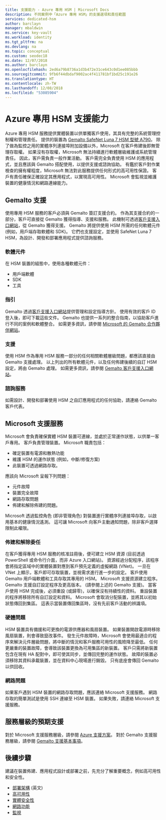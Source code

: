 ```yaml
---
title: 支援能力 - Azure 專用 HSM | Microsoft Docs
description: 不同案例中「Azure 專用 HSM」的支援選項和責任範圍
services: dedicated-hsm
author: barclayn
manager: mbaldwin
ms.service: key-vault
ms.workload: identity
ms.tgt_pltfrm: na
ms.devlang: na
ms.topic: conceptual
ms.custom: seodec18
ms.date: 12/07/2018
ms.author: barclayn
ms.openlocfilehash: 2ed6a79b8736a1d3b472e31ce643c0d1ee085bbb
ms.sourcegitcommit: 9fb6f44dbdaf9002ac4f411781bf1bd25c191e26
ms.translationtype: HT
ms.contentlocale: zh-TW
ms.lasthandoff: 12/08/2018
ms.locfileid: "53085904"
---
```

# <a name="azure-dedicated-hsm-supportability"></a>Azure 專用 HSM 支援能力

Azure 專用 HSM 服務提供實體裝置以供單獨客戶使用，其具有完整的系統管理控制權和管理責任。 提供的裝置為 [Gemalto SafeNet Luna 7 HSM 型號 A790](https://safenet.gemalto.com/data-encryption/hardware-security-modules-hsms/safenet-network-hsm/)。 除了做為監控之用的實體序列連接埠附加設備以外，Microsoft 在客戶佈建後即無管理存取權。  如果沒有存取權，Microsoft 無法持續進行軟體層級維護或系統管理責任。 因此，客戶需負責一般作業活動。
客戶需完全負責使用 HSM 的應用程式，並且應該與 Gemalto 搭配使用，以提供支援或諮詢協助。 有鑑於客戶對作業檢查的擁有權程度，Microsoft 無法對此服務提供任何形式的高可用性保證。 客戶有責任確保正確設定其應用程式，以實現高可用性。 Microsoft 會監視並維護裝置的健康情況和網路連線能力。

## <a name="gemalto-support"></a>Gemalto 支援

使用專用 HSM 服務的客戶必須與 Gemalto 簽訂支援合約。 作為其支援合約的一部分，客戶可直接從 Gemalto 獲得指導、支援和服務。 此機制可透過[客戶支援入口網站](https://supportportal.gemalto.com/csm/)，從 Gemalto 獲得支援。
Gemalto 將提供使用 HSM 所需的任何軟體元件 (例如，用戶端存取軟體和 SDK)。 它們也支援設定，並使用 SafeNet Luna 7 HSM，為設計、開發和部署應用程式提供諮詢服務。

### <a name="software-components"></a>軟體元件

在 HSM 裝置的組態中，使用各種軟體元件：

* 用戶端軟體
* SDK
* 工具

### <a name="guidance"></a>指引

Gemalto 透過[客戶支援入口網站](https://supportportal.gemalto.com/csm/)提供管理和設定指導方針。 使用有效的客戶 ID 登入後，即可下載這些文件。 Gemalto 也提供一系列的整合指南，以協助客戶進行不同的案例和軟體整合。 如需更多資訊，請參閱 [Microsoft 的 Gemalto 合作夥伴網站](https://safenet.gemalto.com/partners/microsoft/)。

### <a name="support"></a>支援

使用 HSM 作為專用 HSM 服務一部分的任何相關軟體層級問題，都應該直接由 Gemalto 支援處理。 以上列出的所有軟體元件，以及任何佈建後續的自訂 HSM 設定，將由 Gemalto 處理。 如需更多資訊，請參閱 [Gemalto 客戶支援入口網站](https://supportportal.gemalto.com/csm/)。

### <a name="consulting-services"></a>諮詢服務

如需設計、開發和部署使用 HSM 之自訂應用程式的任何協助，請連絡 Gemalto 客戶代表。

## <a name="microsoft-support"></a>Microsoft 支援服務

Microsoft 會負責確保實體 HSM 裝置可連線，並處於正常運作狀態，以供單一客戶專用。 客戶負責管理裝置。 Microsoft 職責包括：

* 確定裝置有電源和散熱功能
* 維護 HSM 的運作狀態 (例如，中斷/修復方案)
* 此裝置可透過網路存取。

應該向 Microsoft 呈報下列問題：

* 元件故障
* 裝置完全故障
* 網路存取問題
* 佈建和解除佈建的問題。

Microsoft 透過監控角色 (即非管理角色) 對裝置進行實體序列連接埠存取，以啟用基本的健康情況遙測。  這可讓 Microsoft 向客戶主動通知問題，除非客戶選擇限制此權限。 

### <a name="provisioning-and-decommissioning"></a>佈建和解除委任

在客戶獲得專用 HSM 服務的核准註冊後，便可建立 HSM 資源 (目前透過 PowerShell 或命令行介面，而非 Azure 入口網站)。 資源經過分配程序，該程序會將指定區域中的實體裝置對應到客戶預先定義的虛擬網路 (VNet)。 一旦在 VNet 上顯示，客戶即可存取裝置，並視需求進行進一步的設定。 客戶使用 Gemalto 用戶端軟體和工具存取其專用的 HSM。 Microsoft 支援資源建立程序。 Gemalto 支援自訂設定程序及更高版本。 (請參閱上述的 Gemalto 支援)。 當客戶使用 HSM 完成後，必須重設 (或歸零)，以確保沒有持續性的資料。 重設裝置的程序將移除所有自訂設定和資料。 Microsoft 會取消分配裝置，並將其以初始狀態傳回到集區。 這表示當裝置傳回集區時，沒有先前客戶活動的辨識項。 

### <a name="hardware-issues"></a>硬體問題

HSM 裝置具有備援和可更換的電源供應器和風扇裝置。 如果裝置開啟電源時移除風扇裝置，則會導致竄改事件。 發生元件故障時，Microsoft 會使用最適合的程序來解決元件層級問題，將中斷的情況和客戶服務可用性的風險降至最低。
任何更嚴重的裝置故障，會導致該裝置更換為可用集區的新裝置。 客戶只需將新裝置包含在現有 HA 配對中，即可使其同步，並傳回完整的運作狀態。 故障的裝置必須移除其資料承載裝置，並在資料中心現場進行銷毀。 只有底座會傳回 Gemalto 以供回收。


### <a name="networking-issues"></a>網路問題

如果客戶遇到 HSM 裝置的網路存取問題，應該連絡 Microsoft 支援服務。 網路存取的簡單測試是使用 SSH 連線至 HSM 裝置。 如果失敗，請連絡 Microsoft 支援服務。

## <a name="service-level-expectations-for-support"></a>服務層級的預期支援

對於 Microsoft 支援服務層級，請參閱 [Azure 支援方案](https://azure.microsoft.com/support/plans/)。
對於 Gemalto 支援服務層級，請參閱 [Gemalto 支援基本事項](https://azure.microsoft.com/support/plans/)。

## <a name="next-steps"></a>後續步驟

建議在裝置佈建、應用程式設計或部署之前，先充分了解重要概念，例如高可用性和安全性。

* [部署架構](deployment-architecture.md) (英文)
* [高可用性](high-availability.md)
* [實體安全性](physical-security.md)
* [網路功能](networking.md)
* [監視](monitoring.md)
